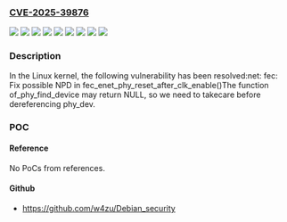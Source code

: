 ### [CVE-2025-39876](https://cve.mitre.org/cgi-bin/cvename.cgi?name=CVE-2025-39876)
![](https://img.shields.io/static/v1?label=Product&message=Linux&color=blue)
![](https://img.shields.io/static/v1?label=Version&message=&color=brightgreen)
![](https://img.shields.io/static/v1?label=Version&message=5.10%20&color=brightgreen)
![](https://img.shields.io/static/v1?label=Version&message=64a632da538a6827fad0ea461925cedb9899ebe2%20&color=brightgreen)
![](https://img.shields.io/static/v1?label=Version&message=8a6ab151443cd71e2aa5e8b7014e3453dbd51935%20&color=brightgreen)
![](https://img.shields.io/static/v1?label=Version&message=9e70485b40c8306298adea8bdc867ca27f88955a%20&color=brightgreen)
![](https://img.shields.io/static/v1?label=Version&message=c068e505f229ca5f778f825f1401817ce818e917%20&color=brightgreen)
![](https://img.shields.io/static/v1?label=Version&message=ce88b5f42868ef4964c497d4dfcd25e88fd60c5b%20&color=brightgreen)
![](https://img.shields.io/static/v1?label=Vulnerability&message=n%2Fa&color=blue)

### Description

In the Linux kernel, the following vulnerability has been resolved:net: fec: Fix possible NPD in fec_enet_phy_reset_after_clk_enable()The function of_phy_find_device may return NULL, so we need to takecare before dereferencing phy_dev.

### POC

#### Reference
No PoCs from references.

#### Github
- https://github.com/w4zu/Debian_security

